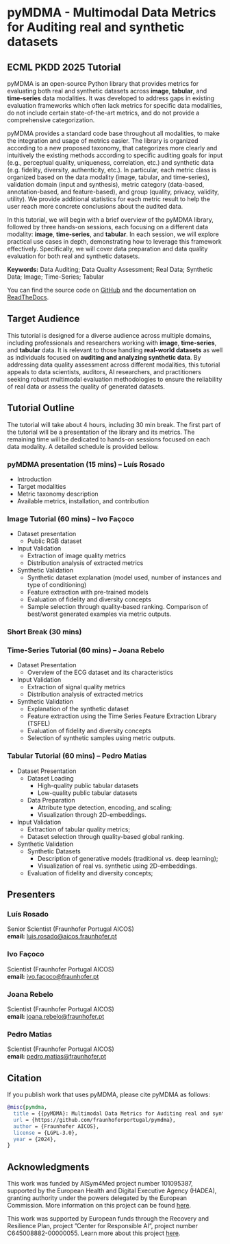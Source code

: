 # pyMDMA - Multimodal Data Metrics for Auditing real and synthetic datasets
## ECML PKDD 2025 Tutorial 

pyMDMA is an open-source Python library that provides metrics for evaluating both real and synthetic datasets across **image**, **tabular**, and **time-series** data modalities. It was developed to address gaps in existing evaluation frameworks which often lack metrics for specific data modalities, do not include certain state-of-the-art metrics, and do not provide a comprehensive categorization.

pyMDMA provides a standard code base throughout all modalities, to make the integration and usage of metrics easier. The library is organized according to a new proposed taxonomy, that categorizes more clearly and intuitively the existing methods according to specific auditing goals for input (e.g., perceptual quality, uniqueness, correlation, etc.) and synthetic data (e.g. fidelity, diversity, authenticity, etc.). In particular, each metric class is organized based on the data modality (image, tabular, and time-series), validation domain (input and synthesis), metric category (data-based, annotation-based, and feature-based), and group (quality, privacy, validity, utility). We provide additional statistics for each metric result to help the user reach more concrete conclusions about the audited data.

In this tutorial, we will begin with a brief overview of the pyMDMA library, followed by three hands-on sessions, each focusing on a different data modality: **image**, **time-series**, and **tabular**. In each session, we will explore practical use cases in depth, demonstrating how to leverage this framework effectively. Specifically, we will cover data preparation and data quality evaluation for both real and synthetic datasets.

**Keywords:** Data Auditing; Data Quality Assessment; Real Data; Synthetic Data; Image; Time-Series; Tabular

You can find the source code on [GitHub](https://github.com/fraunhoferportugal/pymdma) and the documentation on [ReadTheDocs](https://pymdma.readthedocs.io/en/latest/).

## Target Audience

This tutorial is designed for a diverse audience across multiple domains, including professionals and researchers working with **image**, **time-series**, and **tabular** data. It is relevant to those handling **real-world datasets** as well as individuals focused on **auditing and analyzing synthetic data**. By addressing data quality assessment across different modalities, this tutorial appeals to data scientists, auditors, AI researchers, and practitioners seeking robust multimodal evaluation methodologies to ensure the reliability of real data or assess the quality of generated datasets.

## Tutorial Outline

The tutorial will take about 4 hours, including 30 min break. The first part of the tutorial will be a presentation of the library and its metrics. The remaining time will be dedicated to hands-on sessions focused on each data modality. A detailed schedule is provided bellow.

### pyMDMA presentation (15 mins) – Luís Rosado

- Introduction
- Target modalities
- Metric taxonomy description
- Available metrics, installation, and contribution

### Image Tutorial (60 mins) – Ivo Façoco

- Dataset presentation
  - Public RGB dataset
- Input Validation
  - Extraction of image quality metrics
  - Distribution analysis of extracted metrics
- Synthetic Validation
  - Synthetic dataset explanation (model used, number of instances and type of conditioning)
  - Feature extraction with pre-trained models
  - Evaluation of fidelity and diversity concepts
  - Sample selection through quality-based ranking. Comparison of best/worst generated examples via metric outputs.

### Short Break (30 mins)

### Time-Series Tutorial (60 mins) – Joana Rebelo

- Dataset Presentation
  - Overview of the ECG dataset and its characteristics
- Input Validation
  - Extraction of signal quality metrics
  - Distribution analysis of extracted metrics
- Synthetic Validation
  - Explanation of the synthetic dataset
  - Feature extraction using the Time Series Feature Extraction Library (TSFEL)
  - Evaluation of fidelity and diversity concepts
  - Selection of synthetic samples using metric outputs.

### Tabular Tutorial (60 mins) – Pedro Matias

- Dataset Presentation
  - Dataset Loading
    - High-quality public tabular datasets
    - Low-quality public tabular datasets
  - Data Preparation
    - Attribute type detection, encoding, and scaling;
    - Visualization through 2D-embeddings.
- Input Validation
  - Extraction of tabular quality metrics;
  - Dataset selection through quality-based global ranking.
- Synthetic Validation
  - Synthetic Datasets
    - Description of generative models (traditional vs. deep learning);
    - Visualization of real vs. synthetic using 2D-embeddings.
  - Evaluation of fidelity and diversity concepts;

## Presenters

### Luís Rosado

Senior Scientist (Fraunhofer Portugal AICOS)\
**email:** luis.rosado@aicos.fraunhofer.pt

### Ivo Façoco

Scientist (Fraunhofer Portugal AICOS)\
**email:** ivo.facoco@fraunhofer.pt

### Joana Rebelo

Scientist (Fraunhofer Portugal AICOS)\
**email:** joana.rebelo@fraunhofer.pt

### Pedro Matias

Scientist (Fraunhofer Portugal AICOS)\
**email:** pedro.matias@fraunhofer.pt

## Citation

If you publish work that uses pyMDMA, please cite pyMDMA as follows:

```bibtex
@misc{pymdma,
  title = {{pyMDMA}: Multimodal Data Metrics for Auditing real and synthetic datasets},
  url = {https://github.com/fraunhoferportugal/pymdma},
  author = {Fraunhofer AICOS},
  license = {LGPL-3.0},
  year = {2024},
}
```

## Acknowledgments

This work was funded by AISym4Med project number 101095387, supported by the European Health and Digital Executive Agency (HADEA), granting authority under the powers delegated by the European Commission. More information on this project can be found [here](https://aisym4med.eu/).

This work was supported by European funds through the Recovery and Resilience Plan, project ”Center for Responsible AI”, project number C645008882-00000055. Learn more about this project [here](https://centerforresponsible.ai/).
